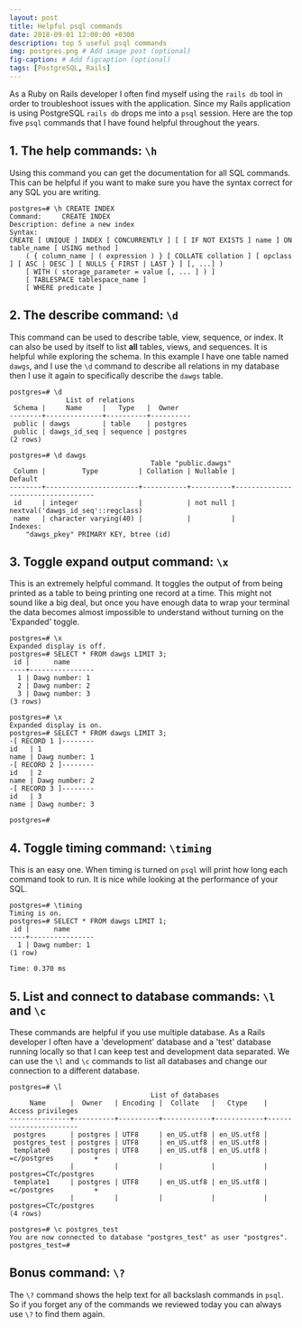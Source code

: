 ```yaml
---
layout: post
title: Helpful psql commands
date: 2018-09-01 12:00:00 +0300
description: top 5 useful psql commands
img: postgres.png # Add image post (optional)
fig-caption: # Add figcaption (optional)
tags: [PostgreSQL, Rails]
---
```


As a Ruby on Rails developer I often find myself using the `rails db` tool in order to troubleshoot issues with the application. Since my Rails application is using PostgreSQL `rails db` drops me into a `psql` session. Here are the top five `psql` commands that I have found helpful throughout the years.

## 1. The help commands: `\h`

Using this command you can get the documentation for all SQL commands. This can be helpful if you want to make sure you have the syntax correct for any SQL you are writing.

```
postgres=# \h CREATE INDEX
Command:     CREATE INDEX
Description: define a new index
Syntax:
CREATE [ UNIQUE ] INDEX [ CONCURRENTLY ] [ [ IF NOT EXISTS ] name ] ON table_name [ USING method ]
    ( { column_name | ( expression ) } [ COLLATE collation ] [ opclass ] [ ASC | DESC ] [ NULLS { FIRST | LAST } ] [, ...] )
    [ WITH ( storage_parameter = value [, ... ] ) ]
    [ TABLESPACE tablespace_name ]
    [ WHERE predicate ]
```

## 2. The describe command: `\d`

This command can be used to describe table, view, sequence, or index. It can also be used by itself to list **all** tables, views, and sequences. It is helpful while exploring the schema. In this example I have one table named `dawgs`, and I use the `\d` command to describe all relations in my database then I use it again to specifically describe the `dawgs` table.

```
postgres=# \d
              List of relations
 Schema |     Name     |   Type   |  Owner
--------+--------------+----------+----------
 public | dawgs        | table    | postgres
 public | dawgs_id_seq | sequence | postgres
(2 rows)

postgres=# \d dawgs
                                   Table "public.dawgs"
 Column |         Type          | Collation | Nullable |              Default
--------+-----------------------+-----------+----------+-----------------------------------
 id     | integer               |           | not null | nextval('dawgs_id_seq'::regclass)
 name   | character varying(40) |           |          |
Indexes:
    "dawgs_pkey" PRIMARY KEY, btree (id)
```

## 3. Toggle expand output command: `\x`

This is an extremely helpful command. It toggles the output of from being printed as a table to being printing one record at a time. This might not sound like a big deal, but once you have enough data to wrap your terminal the data becomes almost impossible to understand without turning on the 'Expanded' toggle.

```
postgres=# \x
Expanded display is off.
postgres=# SELECT * FROM dawgs LIMIT 3;
 id |      name
----+----------------
  1 | Dawg number: 1
  2 | Dawg number: 2
  3 | Dawg number: 3
(3 rows)

postgres=# \x
Expanded display is on.
postgres=# SELECT * FROM dawgs LIMIT 3;
-[ RECORD 1 ]--------
id   | 1
name | Dawg number: 1
-[ RECORD 2 ]--------
id   | 2
name | Dawg number: 2
-[ RECORD 3 ]--------
id   | 3
name | Dawg number: 3

postgres=#
```

## 4. Toggle timing command: `\timing`

This is an easy one. When timing is turned on `psql` will print how long each command took to run. It is nice while looking at the performance of your SQL.

```
postgres=# \timing
Timing is on.
postgres=# SELECT * FROM dawgs LIMIT 1;
 id |      name
----+----------------
  1 | Dawg number: 1
(1 row)

Time: 0.370 ms
```

## 5. List and connect to database commands: `\l` and `\c`

These commands are helpful if you use multiple database. As a Rails developer I often have a 'development' database and a 'test' database running locally so that I can keep test and development data separated. We can use the `\l` and `\c` commands to list all databases and change our connection to a different database.

```
postgres=# \l
                                   List of databases
     Name      |  Owner   | Encoding |  Collate   |   Ctype    |   Access privileges
---------------+----------+----------+------------+------------+-----------------------
 postgres      | postgres | UTF8     | en_US.utf8 | en_US.utf8 |
 postgres_test | postgres | UTF8     | en_US.utf8 | en_US.utf8 |
 template0     | postgres | UTF8     | en_US.utf8 | en_US.utf8 | =c/postgres          +
               |          |          |            |            | postgres=CTc/postgres
 template1     | postgres | UTF8     | en_US.utf8 | en_US.utf8 | =c/postgres          +
               |          |          |            |            | postgres=CTc/postgres
(4 rows)

postgres=# \c postgres_test
You are now connected to database "postgres_test" as user "postgres".
postgres_test=#
```

## Bonus command: `\?`

The `\?` command shows the help text for all backslash commands in `psql`. So if you forget any of the commands we reviewed today you can always use `\?` to find them again.
